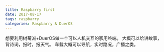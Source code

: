 ```yaml
---
title: Raspbarry first
date: 2017-08-17
tags: raspbarry
categories: Raspbarry & DuerOS
---
```


想要利用树莓派+DuerOS做一个可以人机交互的家用终端。
大概可以给讲故事，背诗词，报时，报天气。
车载大概可以导航，实时路况，广播之类。

 
 
